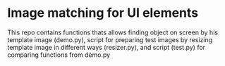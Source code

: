 # Image matching for UI elements

This repo contains functions thats allows finding object on screen by his template image (demo.py), script for preparing test images by resizing template image in different ways (resizer.py), and script (test.py) for comparing functions from demo.py
